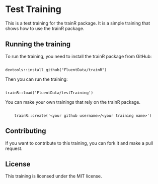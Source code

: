 # Test Training

This is a test training for the trainR package. It is a simple training that shows how to use the trainR package.

## Running the training

To run the training, you need to install the trainR package from GitHub:

```{r}

devtools::install_github("FluentData/trainR")

```

Then you can run the training:

```{r}

trainR::load('FluentData/testTraining')

```

You can make your own trainings that rely on the trainR package. 

```{r}

    trainR::create('<your github username>/<your training name>')

```

## Contributing

If you want to contribute to this training, you can fork it and make a pull request.

## License

This training is licensed under the MIT license.

